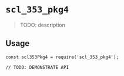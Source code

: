 # `scl_353_pkg4`

> TODO: description

## Usage

```
const scl353Pkg4 = require('scl_353_pkg4');

// TODO: DEMONSTRATE API
```
